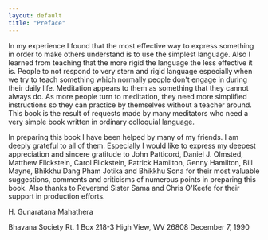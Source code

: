 ```yaml
---
layout: default
title: "Preface"
---
```


In my experience I found that the most effective way to express something in order to make others understand is to use the simplest language. Also I learned from teaching that the more rigid the language the less effective it is. People to not respond to very stern and rigid language especially when we try to teach something which normally people don't engage in during their daily life. Meditation appears to them as something that they cannot always do. As more people turn to meditation, they need more simplified instructions so they can practice by themselves without a teacher around. This book is the result of requests made by many meditators who need a very simple book written in ordinary colloquial language.

In preparing this book I have been helped by many of my friends. I am deeply grateful to all of them. Especially I would like to express my deepest appreciation and sincere gratitude to John Patticord, Daniel J. Olmsted, Matthew Flickstein, Carol Flickstein, Patrick Hamilton, Genny Hamilton, Bill Mayne, Bhikkhu Dang Pham Jotika and Bhikkhu Sona for their most valuable suggestions, comments and criticisms of numerous points in preparing this book. Also thanks to Reverend Sister Sama and Chris O'Keefe for their support in production efforts.

H. Gunaratana Mahathera

Bhavana Society
Rt. 1 Box 218-3
High View, WV 26808
December 7, 1990
